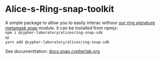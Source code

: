 # Alice-s-Ring-snap-toolkit

A simple package to allow you to easily interac withour [our ring signature metamask snap](https://github.com/Cypher-Laboratory/Alice-s-Ring-snap) module.
it can be installed from npmjs: <br>`npm i @cypher-laboratory/alicesring-snap-sdk`<br>or<br>`yarn add @cypher-laboratory/alicesring-snap-sdk`

See documenttation: [docs.snap.cypherlab.org](https://docs.snap.cypherlab.org/docs/installation-usage)
